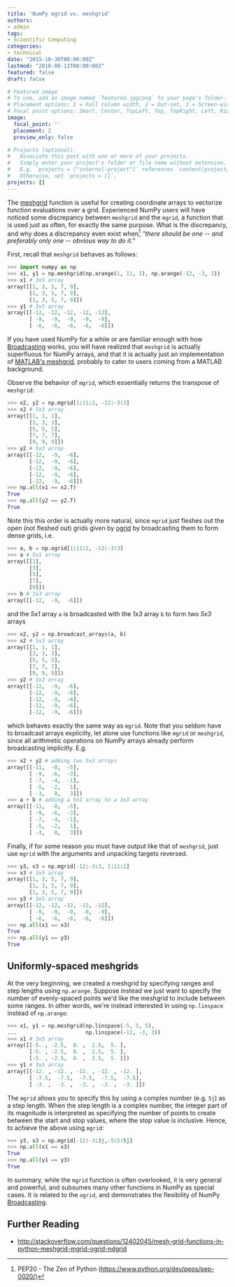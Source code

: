 ```yaml
---
title: 'NumPy mgrid vs. meshgrid'
authors:
- admin
tags:
- Scientific Computing
categories:
- technical
date: "2015-10-30T00:00:00Z"
lastmod: "2018-08-11T00:00:00Z"
featured: false
draft: false

# Featured image
# To use, add an image named `featured.jpg/png` to your page's folder.
# Placement options: 1 = Full column width, 2 = Out-set, 3 = Screen-width
# Focal point options: Smart, Center, TopLeft, Top, TopRight, Left, Right, BottomLeft, Bottom, BottomRight
image:
  focal_point: ''
  placement: 2
  preview_only: false

# Projects (optional).
#   Associate this post with one or more of your projects.
#   Simply enter your project's folder or file name without extension.
#   E.g. `projects = ["internal-project"]` references `content/project/deep-learning/index.md`.
#   Otherwise, set `projects = []`.
projects: []
---
```


The [meshgrid] function is useful for creating coordinate arrays to 
vectorize function evaluations over a grid. Experienced NumPy users will have 
noticed some discrepancy between `meshgrid` and the `mgrid`, a function 
that is used just as often, for exactly the same purpose. What is the 
discrepancy, and why does a discrepancy even exist when[^#] *"there should be one -- 
and preferably only one -- obvious way to do it."*

First, recall that `meshgrid` behaves as follows:

```python
>>> import numpy as np
>>> x1, y1 = np.meshgrid(np.arange(1, 11, 2), np.arange(-12, -3, 3))
>>> x1 # 3x5 array
array([[1, 3, 5, 7, 9],
       [1, 3, 5, 7, 9],
       [1, 3, 5, 7, 9]])
>>> y1 # 3x5 array
array([[-12, -12, -12, -12, -12],
       [ -9,  -9,  -9,  -9,  -9],
       [ -6,  -6,  -6,  -6,  -6]])
```

If you have used NumPy for a while or are familiar enough with how 
[Broadcasting] works, you will have realized that `meshgrid` is actually 
superfluous for NumPy arrays, and that it is actually just an implementation 
of [MATLAB's meshgrid], probably to cater to users coming from a MATLAB 
background. 

Observe the behavior of `mgrid`, which essentially returns the transpose of 
`meshgrid`:

```python
>>> x2, y2 = np.mgrid[1:11:2, -12:-3:3]
>>> x2 # 5x3 array
array([[1, 1, 1],
       [3, 3, 3],
       [5, 5, 5],
       [7, 7, 7],
       [9, 9, 9]])
>>> y2 # 5x3 array
array([[-12,  -9,  -6],
       [-12,  -9,  -6],
       [-12,  -9,  -6],
       [-12,  -9,  -6],
       [-12,  -9,  -6]])
>>> np.all(x1 == x2.T)
True
>>> np.all(y2 == y2.T)
True
```

Note this this order is actually more natural, since `mgrid` just fleshes 
out the open (not fleshed out) grids given by [ogrid] by broadcasting them to 
form dense grids, i.e.

```python
>>> a, b = np.ogrid[1:11:2, -12:-3:3]
>>> a # 5x1 array
array([[1],
       [3],
       [5],
       [7],
       [9]])
>>> b # 1x3 array
array([[-12,  -9,  -6]])
```
and the *5x1* array `a` is broadcasted with the *1x3* array `b` to form 
two *5x3* arrays

```python
>>> x2, y2 = np.broadcast_arrays(a, b)
>>> x2 # 5x3 array
array([[1, 1, 1],
       [3, 3, 3],
       [5, 5, 5],
       [7, 7, 7],
       [9, 9, 9]])
>>> y2 # 5x3 array
array([[-12,  -9,  -6],
       [-12,  -9,  -6],
       [-12,  -9,  -6],
       [-12,  -9,  -6],
       [-12,  -9,  -6]])
```

which behaves exactly the same way as `mgrid`. Note that you seldom have to 
broadcast arrays explicitly, let alone use functions like `mgrid` or 
`meshgrid`, since all arithmetic operations on NumPy arrays already perform 
broadcasting implicitly. E.g.

```python
>>> x2 + y2 # adding two 5x3 arrays
array([[-11,  -8,  -5],
       [ -9,  -6,  -3],
       [ -7,  -4,  -1],
       [ -5,  -2,   1],
       [ -3,   0,   3]])
>>> a + b # adding a 5x1 array to a 1x3 array
array([[-11,  -8,  -5],
       [ -9,  -6,  -3],
       [ -7,  -4,  -1],
       [ -5,  -2,   1],
       [ -3,   0,   3]])
```

Finally, if for some reason you must have output like that of `meshgrid`, 
just use `mgrid` with the  arguments and unpacking targets reversed.

```python
>>> y3, x3 = np.mgrid[-12:-3:3, 1:11:2]
>>> x3 # 3x5 array
array([[1, 3, 5, 7, 9],
       [1, 3, 5, 7, 9],
       [1, 3, 5, 7, 9]])
>>> y3 # 3x5 array
array([[-12, -12, -12, -12, -12],
       [ -9,  -9,  -9,  -9,  -9],
       [ -6,  -6,  -6,  -6,  -6]])
>>> np.all(x1 == x3)
True
>>> np.all(y1 == y3)
True
```

## Uniformly-spaced meshgrids

At the very beginning, we created a meshgrid by specifying ranges and step
lengths using `np.arange`. Suppose instead we just want to specify the number 
of evenly-spaced points we'd like the meshgrid to include between some ranges. 
In other words, we're instead interested in using `np.linspace` instead of 
`np.arange`:

```python
>>> x1, y1 = np.meshgrid(np.linspace(-5, 5, 5), 
...                      np.linspace(-12, -3, 3))
>>> x1 # 3x5 array
array([[-5. , -2.5,  0. ,  2.5,  5. ],
       [-5. , -2.5,  0. ,  2.5,  5. ],
       [-5. , -2.5,  0. ,  2.5,  5. ]])
>>> y1 # 3x5 array
array([[-12. , -12. , -12. , -12. , -12. ],
       [ -7.5,  -7.5,  -7.5,  -7.5,  -7.5],
       [ -3. ,  -3. ,  -3. ,  -3. ,  -3. ]])
```

The `mgrid` allows you to specify this by using a complex number (e.g. `5j`) 
as a step length. When the step length is a complex number, the integer part of 
its magnitude is interpreted as specifying the number of points to create 
between the start and stop values, where the stop value is inclusive. Hence, to 
achieve the above using `mgrid`:

```python
>>> y3, x3 = np.mgrid[-12:-3:3j,-5:5:5j]
>>> np.all(x1 == x3)
True
>>> np.all(y1 == y3)
True
```

In summary, while the `mgrid` function is often overlooked, it is very general 
and powerful, and subsumes many other functions in NumPy as special cases. It is
related to the `ogrid`, and demonstrates the flexibility of NumPy [Broadcasting].

## Further Reading

- http://stackoverflow.com/questions/12402045/mesh-grid-functions-in-python-meshgrid-mgrid-ogrid-ndgrid

[meshgrid]: http://docs.scipy.org/doc/numpy/reference/generated/numpy.meshgrid.html
[mgrid]: http://docs.scipy.org/doc/numpy/reference/generated/numpy.mgrid.html
[ogrid]: http://docs.scipy.org/doc/numpy/reference/generated/numpy.ogrid.html
[MATLAB's meshgrid]: http://au.mathworks.com/help/matlab/ref/meshgrid.html
[Broadcasting]: http://docs.scipy.org/doc/numpy/user/basics.broadcasting.html

[^#]: PEP20 - The Zen of Python (https://www.python.org/dev/peps/pep-0020/)
